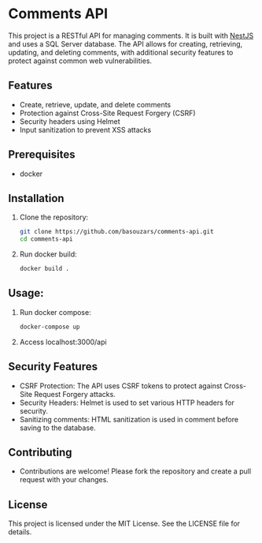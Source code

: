 # Comments API

This project is a RESTful API for managing comments. It is built with [NestJS](https://nestjs.com/) and uses a SQL Server database. The API allows for creating, retrieving, updating, and deleting comments, with additional security features to protect against common web vulnerabilities.

## Features

- Create, retrieve, update, and delete comments
- Protection against Cross-Site Request Forgery (CSRF)
- Security headers using Helmet
- Input sanitization to prevent XSS attacks

## Prerequisites

- docker

## Installation

1. Clone the repository:

   ```bash
   git clone https://github.com/basouzars/comments-api.git
   cd comments-api
   ```

2. Run docker build:
   ```bash
   docker build .
   ```

## Usage:

1. Run docker compose:
   ```bash
   docker-compose up
   ```
2. Access localhost:3000/api

## Security Features

- CSRF Protection: The API uses CSRF tokens to protect against Cross-Site Request Forgery attacks.
- Security Headers: Helmet is used to set various HTTP headers for security.
- Sanitizing comments: HTML sanitization is used in comment before saving to the database.

## Contributing

- Contributions are welcome! Please fork the repository and create a pull request with your changes.

## License

This project is licensed under the MIT License. See the LICENSE file for details.
